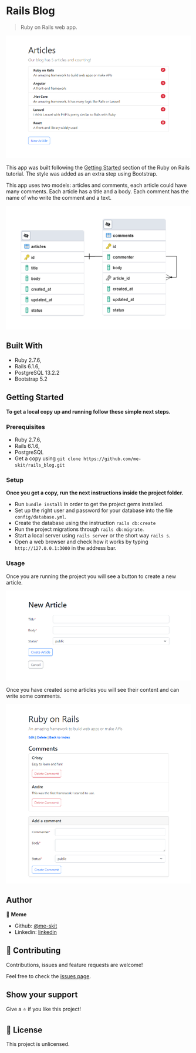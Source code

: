 # Rails Blog

> Ruby on Rails web app.

![screenshot](./screenshots/articles.png)

This app was built following the [Getting Started](https://guides.rubyonrails.org/getting_started.html) section of the Ruby on Rails tutorial. The style was added as an extra step using Bootstrap.

This app uses two models: articles and comments, each article could have many comments. Each article has a title and a body. Each comment has the name of who write the comment and a text.

![Entity-Relationship diagram](./screenshots/er-diagram.png)

## Built With

- Ruby 2.7.6,
- Rails 6.1.6,
- PostgreSQL 13.2.2
- Bootstrap 5.2

## Getting Started

**To get a local copy up and running follow these simple next steps.**

### Prerequisites

- Ruby 2.7.6,
- Rails 6.1.6,
- PostgreSQL
- Get a copy using `git clone https://github.com/me-skit/rails_blog.git`

### Setup

**Once you get a copy, run the next instructions inside the project folder.**

- Run `bundle install` in order to get the project gems installed.
- Set up the right user and password for your database into the file `config/database.yml`.
- Create the database using the instruction `rails db:create`
- Run the project migrations through `rails db:migrate`.
- Start a local server using `rails server` or the short way `rails s`.
- Open a web browser and check how it works by typing `http://127.0.0.1:3000` in the address bar.

### Usage

Once you are running the project you will see a button to create a new article.

![New Article](./screenshots/new.png)

Once you have created some articles you will see their content and can write some comments.

![Show an Article](./screenshots/show.png)

## Author

👤 **Meme**

- Github: [@me-skit](https://github.com/me-skit)
- Linkedin: [linkedin](https://www.linkedin.com/in/manuel-elias/)

## 🤝 Contributing

Contributions, issues and feature requests are welcome!

Feel free to check the [issues page](https://github.com/me-skit/rails_blog/issues).

## Show your support

Give a ⭐️ if you like this project!

## 📝 License

This project is unlicensed.
